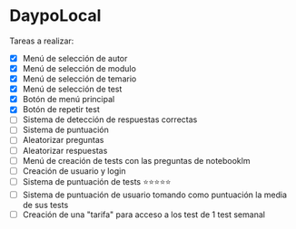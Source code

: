 # DaypoLocal

Tareas a realizar:
- [x] Menú de selección de autor
- [x] Menú de selección de modulo
- [x] Menú de selección de temario
- [x] Menú de selección de test
- [x] Botón de menú principal
- [x] Botón de repetir test
- [ ] Sistema de detección de respuestas correctas
- [ ] Sistema de puntuación
- [ ] Aleatorizar preguntas
- [ ] Aleatorizar respuestas
- [ ] Menú de creación de tests con las preguntas de notebooklm
- [ ] Creación de usuario y login
- [ ] Sistema de puntuación de tests ⭐⭐⭐⭐⭐
- [ ] Sistema de puntuación de usuario tomando como puntuación la media de sus tests
- [ ] Creación de una "tarifa" para acceso a los test de 1 test semanal
